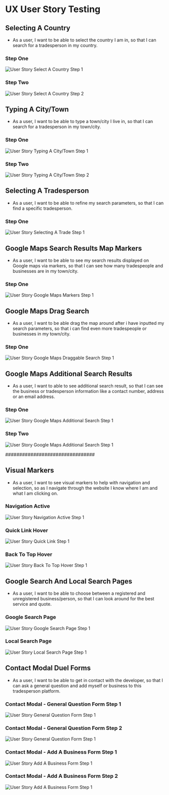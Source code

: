 # UX User Story Testing

## Selecting A Country
* As a user, I want to be able to select the country I am in, so that I can search for a tradesperson in my country.

### Step One
![User Story Select A Country Step 1](/writeup_files/testing/ux-select-country-step1.jpg)

### Step Two
![User Story Select A Country Step 2](/writeup_files/testing/ux-select-country-step2.jpg)

## Typing A City/Town
* As a user, I want to be able to type a town/city I live in, so that I can search for a tradesperson in my town/city.

### Step One
![User Story Typing A City/Town Step 1](/writeup_files/testing/ux-typing-citytown-step1.jpg)

### Step Two
![User Story Typing A City/Town Step 2](/writeup_files/testing/ux-typing-citytown-step2.jpg)

## Selecting A Tradesperson
* As a user, I want to be able to refine my search parameters, so that I can find a specific tradesperson.

### Step One
![User Story Selecting A Trade Step 1](/writeup_files/testing/ux-selecting-trade-step1.jpg)

## Google Maps Search Results Map Markers
* As a user, I want to be able to see my search results displayed on Google maps via markers, so that I can see how many tradespeople and businesses are in my town/city.

### Step One
![User Story Google Maps Markers Step 1](/writeup_files/testing/ux-gmap-results-markers-step1.jpg)

## Google Maps Drag Search
* As a user, I want to be able drag the map around after i have inputted my search parameters, so that i can find even more tradespeople or businesses in my town/city.

### Step One
![User Story Google Maps Draggable Search Step 1](/writeup_files/testing/ux-gmap-results-drag-search-step1.jpg)

## Google Maps Additional Search Results
* As a user, I want to able to see additional search result, so that I can see the business or tradesperson information like a contact number, address or an email address.

### Step One
![User Story Google Maps Additional Search Step 1](/writeup_files/testing/ux-gmap-additional-result-step1.jpg)

### Step Two
![User Story Google Maps Additional Search Step 1](/writeup_files/testing/ux-gmap-additional-result-step2.jpg)

################################

## Visual Markers
* As a user, I want to see visual markers to help with navigation and selection, so as I navigate through the website I know where I am and what I am clicking on.

### Navigation Active
![User Story Navigation Active Step 1](/writeup_files/testing/ux-active-nav-step1.jpg)

### Quick Link Hover
![User Story Quick Link Step 1](/writeup_files/testing/ux-quick-link-step1.jpg)

### Back To Top Hover
![User Story Back To Top Hover Step 1](/writeup_files/testing/ux-back-totop-step1.jpg)

## Google Search And Local Search Pages
* As a user, I want to be able to choose between a registered and unregistered business/person, so that I can look around for the best service and quote.

### Google Search Page
![User Story Google Search Page Step 1](/writeup_files/testing/ux-google-search-step1.jpg)

### Local Search Page
![User Story Local Search Page Step 1](/writeup_files/testing/ux-local-search-step1.jpg)

## Contact Modal Duel Forms
* As a user, I want to be able to get in contact with the developer, so that I can ask a general question and add myself or business to this tradesperson platform.

### Contact Modal - General Question Form Step 1
![User Story General Question Form Step 1](/writeup_files/testing/ux-modal-genform-step1.jpg)

### Contact Modal - General Question Form Step 2
![User Story General Question Form Step 1](/writeup_files/testing/ux-modal-genform-step2.jpg)

### Contact Modal - Add A Business Form Step 1
![User Story Add A Business Form Step 1](/writeup_files/testing/ux-modal-addform-step1.jpg)

### Contact Modal - Add A Business Form Step 2
![User Story Add A Business Form Step 1](/writeup_files/testing/ux-modal-addform-step2.jpg)
